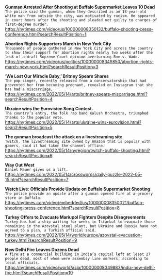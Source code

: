 **Gunman Arrested After Shooting at Buffalo Supermarket Leaves 10 Dead**\
`The police said the gunman, whom they described as an 18-year-old white man from outside the city, was motivated by racism. He appeared in court hours after the shooting and pleaded not guilty to charges of first-degree murder.`\
https://nytimes.com/video/us/100000008350132/buffalo-shooting-press-conference.html?searchResultPosition=1

**Abortion Rights Supporters March in New York City**\
`Thousands of people gathered in New York City and across the country to show their support for abortion rights nearly two weeks after the leak of a draft Supreme Court opinion overturning Roe v. Wade.`\
https://nytimes.com/video/us/politics/100000008349850/abortion-rights-march-new-york.html?searchResultPosition=3

**‘We Lost Our Miracle Baby,’ Britney Spears Shares**\
`The pop singer, recently released from a conservatorship that had prevented her from becoming pregnant, revealed on Instagram that she has had a miscarriage.`\
https://nytimes.com/2022/05/14/arts/britney-spears-miscarriage.html?searchResultPosition=4

**Ukraine wins the Eurovision Song Contest.**\
`The country’s entry, the folk rap band Kalush Orchestra, triumphed thanks to the popular vote.`\
https://nytimes.com/2022/05/14/arts/ukraine-wins-eurovision.html?searchResultPosition=5

**The gunman broadcast the attack on a livestreaming site.**\
`Twitch, the livestreaming site owned by Amazon that is popular with gamers, said it had taken the channel offline.`\
https://nytimes.com/2022/05/14/nyregion/twitch-buffalo-shooting.html?searchResultPosition=6

**Way Out West**\
`Daniel Mauer gives us a lift.`\
https://nytimes.com/2022/05/14/crosswords/daily-puzzle-2022-05-15.html?searchResultPosition=7

**Watch Live: Officials Provide Update on Buffalo Supermarket Shooting**\
`The police provide an update after a gunman opened fire at a grocery store in Buffalo.`\
https://nytimes.com/video/embedded/us/100000008350021/buffalo-shooting-press-conference.html?searchResultPosition=8

**Turkey Offers to Evacuate Mariupol Fighters Despite Disagreements**\
`Turkey has had a ship waiting for weeks in Istanbul to evacuate those remaining in the Azovstal steel plant, but Ukraine and Russia have not agreed to a plan, a Turkish official said.`\
https://nytimes.com/2022/05/14/world/europe/azovstal-evacuation-turkey.html?searchResultPosition=9

**New Delhi Fire Leaves Dozens Dead**\
`A fire at a commercial building in India’s capital left at least 27 people dead, most of whom were assembly line workers, according to local officials.`\
https://nytimes.com/video/world/asia/100000008349883/india-new-delhi-fire.html?searchResultPosition=10

